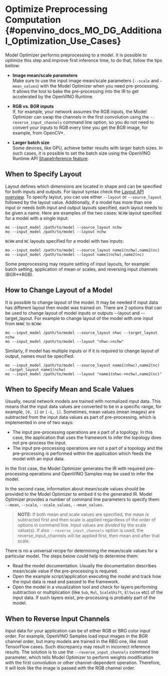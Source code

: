 # Optimize Preprocessing Computation {#openvino_docs_MO_DG_Additional_Optimization_Use_Cases}

Model Optimizer performs preprocessing to a model. It is possible to optimize this step and improve first inference time, to do that, follow the tips bellow:

-	**Image mean/scale parameters**<br>
	Make sure to use the input image mean/scale parameters (`--scale` and `–mean_values`) with the Model Optimizer when you need pre-processing. It allows the tool to bake the pre-processing into the IR to get accelerated by the OpenVINO Runtime.

-	**RGB vs. BGR inputs**<br>
	If, for example, your network assumes the RGB inputs, the Model Optimizer can swap the channels in the first convolution using the `--reverse_input_channels` command line option, so you do not need to convert your inputs to RGB every time you get the BGR image, for example, from OpenCV*.

-	**Larger batch size**<br>
	Some devices, like GPU, achieve better results with larger batch sizes. In such cases, it is possible to set the batch size using the OpenVINO Runtime API [ShapeInference feature](../../OV_Runtime_UG/ShapeInference.md).

## When to Specify Layout

Layout defines which dimensions are located in shape and can be specified
for both inputs and outputs. For layout syntax check the [Layout API overview](../../OV_Runtime_UG/layout_overview.md). 
To specify layout, you can use either `--layout` or `--source_layout` followed by the layout value. 
Additionally, if a model has more than one input or needs both input and output layouts specified,
each layout needs to be given a name. Here are examples of the two cases:
`NCHW` layout specified for a model with a single input:
```
mo --input_model /path/to/model --source_layout nchw
mo --input_model /path/to/model --layout nchw
```
`NCHW` and `NC` layouts specified for a model with two inputs:
```
mo --input_model /path/to/model --source_layout name1(nchw),name2(nc)
mo --input_model /path/to/model --layout name1(nchw),name2(nc)
```
Some preprocessing may require setting of input layouts, for example: batch setting,
application of mean or scales, and reversing input channels (BGR<->RGB).

## How to Change Layout of a Model 

It is possible to change layout of the model. It may be needed if input data has different
layout then model was trained on. There are 2 options that can be used to change layout of
model inputs or outputs --layout and --target_layout. For example to change layout of the
model with one input from `NHWC` to `NCHW`:
```
mo --input_model /path/to/model --source_layout nhwc --target_layout nchw
mo --input_model /path/to/model --layout "nhwc->nchw"
```
Similarly, if model has multiple inputs or if it is required to change layout of output,
names must be specified:
```
mo --input_model /path/to/model --source_layout name1(nhwc),name2(nc) --target_layout name1(nchw)
mo --input_model /path/to/model --layout "name1(nhwc->nchw),name2(nc)"
```

## When to Specify Mean and Scale Values
Usually, neural network models are trained with normalized input data. This means that the input data values are converted to be in a specific range, for example, `[0, 1]` or `[-1, 1]`. Sometimes, mean values (mean images) are subtracted from the input data values as part of pre-processing, which is implemented in one of two ways:
 * The input pre-processing operations are a part of a topology. In this case, the application that uses the framework to infer the topology does not pre-process the input.
 * The input pre-processing operations are not a part of a topology and the pre-processing is performed within the application which feeds the model with an input data.

In the first case, the Model Optimizer generates the IR with required pre-processing operations and OpenVINO Samples may be used to infer the model.

In the second case, information about mean/scale values should be provided to the Model Optimizer to embed it to the generated IR. Model Optimizer provides a number of command line parameters to specify them: `--mean`, `--scale`, `--scale_values`, `--mean_values`.

> **NOTE:** If both mean and scale values are specified, the mean is subtracted first and then scale is applied regardless of the order of options in command line. Input values are *divided* by the scale value(s). If also `--reverse_input_channels` option is used, the reverse_input_channels will be applied first, then mean and after that scale.

There is no a universal recipe for determining the mean/scale values for a particular model. The steps below could help to determine them:
* Read the model documentation. Usually the documentation describes mean/scale value if the pre-processing is required.
* Open the example script/application executing the model and track how the input data is read and passed to the framework.
* Open the model in a visualization tool and check for layers performing subtraction or multiplication (like `Sub`, `Mul`, `ScaleShift`, `Eltwise` etc) of the input data. If such layers exist, pre-processing is probably part of the model.

## When to Reverse Input Channels <a name="when_to_reverse_input_channels"></a>
Input data for your application can be of either RGB or BRG color input order. For example, OpenVINO Samples load input images in the BGR channel order, but many models are trained in the RBG one, like most TensorFlow cases. Such discrepancy may result in incorrect inference results. The solution is to use the `--reverse_input_channels` command line parameter, which tells Model Optimizer to perform weights modification with the first convolution or other channel-dependent operation. Therefore, it will look like the image is passed with the RGB channel order.
